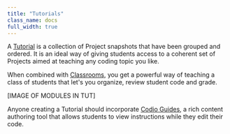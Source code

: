 ```yaml
---
title: "Tutorials"
class_name: docs
full_width: true
---
```


A [Tutorial](/docs/quickstart/tutorials/) is a collection of Project snapshots that have been grouped and ordered. It is an ideal way of giving students access to a coherent set of Projects aimed at teaching any coding topic you like.

When combined with [Classrooms](/docs/dashboard/classroom/), you get a powerful way of teaching a class of students that let's you organize, review student code and grade.

[IMAGE OF MODULES IN TUT]

Anyone creating a Tutorial should incorporate [Codio Guides](/docs/ide/tools/guides/), a rich content authoring tool that allows students to view instructions while they edit their code.